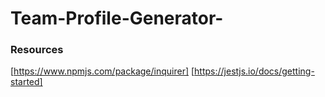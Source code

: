 # Team-Profile-Generator-

### Resources

[https://www.npmjs.com/package/inquirer]
[https://jestjs.io/docs/getting-started]
